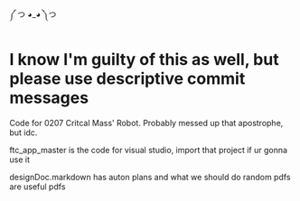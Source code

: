 ༼ つ ◕_◕ ༽つ

# I know I'm guilty of this as well, but please use descriptive commit messages
Code for 0207 Critcal Mass' Robot. Probably messed up that apostrophe, but idc.

ftc_app_master is the code for visual studio, import that project if ur gonna use it

designDoc.markdown has auton plans and what we should do
random pdfs are useful pdfs

